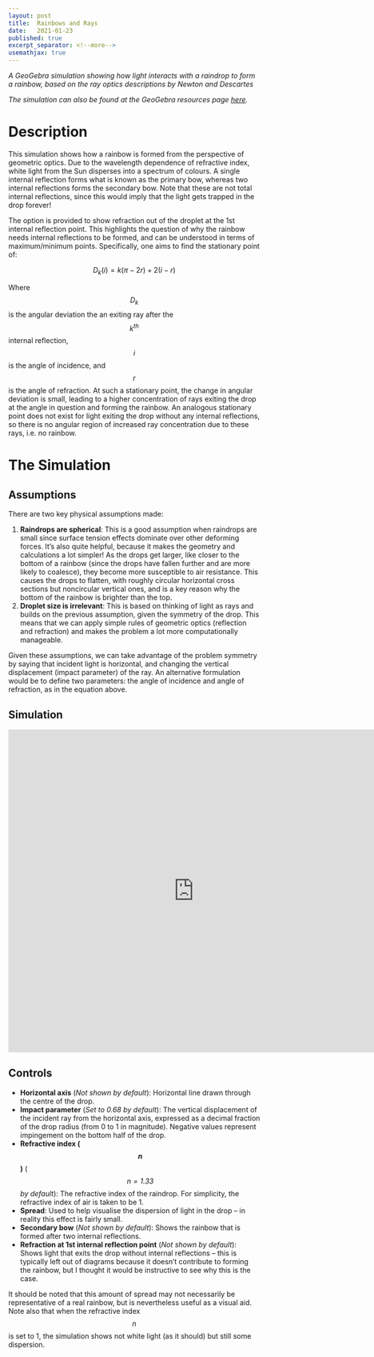 ```yaml
---
layout: post
title:  Rainbows and Rays
date:   2021-01-23
published: true
excerpt_separator: <!--more-->
usemathjax: true
---
```


*A GeoGebra simulation showing how light interacts with a raindrop to form a rainbow, based on the ray optics descriptions by Newton and Descartes*

<!--more-->

*The simulation can also be found at the GeoGebra resources page [here](https://www.geogebra.org/m/c5bdaahj).*

# Description
This simulation shows how a rainbow is formed from the perspective of geometric optics. Due to the wavelength dependence of refractive index, white light from the Sun disperses into a spectrum of colours. A single internal reflection forms what is known as the primary bow, whereas two internal reflections forms the secondary bow. Note that these are not total internal reflections, since this would imply that the light gets trapped in the drop forever!

The option is provided to show refraction out of the droplet at the 1st internal reflection point. This highlights the question of why the rainbow needs internal reflections to be formed, and can be understood in terms of maximum/minimum points. Specifically, one aims to find the stationary point of:

$$ D_k(i) = k(\pi - 2r) + 2(i - r) $$

Where $$D_k$$ is the angular deviation the an exiting ray after the $$k^{th}$$ internal reflection, $$i$$ is the angle of incidence, and $$r$$ is the angle of refraction. At such a stationary point, the change in angular deviation is small, leading to a higher concentration of rays exiting the drop at the angle in question and forming the rainbow. An analogous stationary point does not exist for light exiting the drop without any internal reflections, so there is no angular region of increased ray concentration due to these rays, i.e. no rainbow.

# The Simulation
## Assumptions
There are two key physical assumptions made:
1. **Raindrops are spherical**: This is a good assumption when raindrops are small since surface tension effects dominate over other deforming forces. It’s also quite helpful, because it makes the geometry and calculations a lot simpler! As the drops get larger, like closer to the bottom of a rainbow (since the drops have fallen further and are more likely to coalesce), they become more susceptible to air resistance. This causes the drops to flatten, with roughly circular horizontal cross sections but noncircular vertical ones, and is a key reason why the bottom of the rainbow is brighter than the top.
2. **Droplet size is irrelevant**: This is based on thinking of light as rays and builds on the previous assumption, given the symmetry of the drop. This means that we can apply simple rules of geometric optics (reflection and refraction) and makes the problem a lot more computationally manageable.

Given these assumptions, we can take advantage of the problem symmetry by saying that incident light is horizontal, and changing the vertical displacement (impact parameter) of the ray. An alternative formulation would be to define two parameters: the angle of incidence and angle of refraction, as in the equation above.

## Simulation
<iframe scrolling="no" title="Rainbows and Rays" src="https://www.geogebra.org/material/iframe/id/ywzfbqvp/width/742/height/646/border/888888/sfsb/true/smb/false/stb/false/stbh/false/ai/false/asb/false/sri/true/rc/false/ld/false/sdz/false/ctl/false" width="742px" height="646px" style="border:0px;"> </iframe>

## Controls
- **Horizontal axis** (*Not shown by default*): Horizontal line drawn through the centre of the drop.
- **Impact parameter** (*Set to 0.68 by default*): The vertical displacement of the incident ray from the horizontal axis, expressed as a decimal fraction of the drop radius (from 0 to 1 in magnitude). Negative values represent impingement on the bottom half of the drop.
- **Refractive index ($$n$$)** (*$$n = 1.33$$ by default*): The refractive index of the raindrop. For simplicity, the refractive index of air is taken to be 1.
- **Spread**: Used to help visualise the dispersion of light in the drop – in reality this effect is fairly small.
- **Secondary bow** (*Not shown by default*): Shows the rainbow that is formed after two internal reflections.
- **Refraction at 1st internal reflection point** (*Not shown by default*): Shows light that exits the drop without internal reflections – this is typically left out of diagrams because it doesn’t contribute to forming the rainbow, but I thought it would be instructive to see why this is the case.

It should be noted that this amount of spread may not necessarily be representative of a real rainbow, but is nevertheless useful as a visual aid. Note also that when the refractive index $$n$$ is set to 1, the simulation shows not white light (as it should) but still some dispersion.
